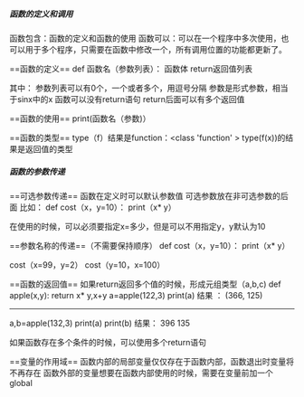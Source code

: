 ##### 函数的定义和调用

函数包含：函数的定义和函数的使用
函数可以：可以在一个程序中多次使用，也可以用于多个程序，只需要在函数中修改一个，所有调用位置的功能都更新了。

==函数的定义==
def 函数名（参数列表）：
	函数体
	return返回值列表

其中：
参数列表可以有0个，一个或者多个，用逗号分隔
参数是形式参数，相当于sinx中的x
函数可以没有return语句
return后面可以有多个返回值

==函数的使用==
print(函数名（参数)）

==函数的类型==
type（f）结果是function：<class 'function' >
type(f(x))的结果是返回值的类型

##### 函数的参数传递

==可选参数传递==
函数在定义时可以默认参数值
可选参数放在非可选参数的后面
比如：
def cost（x，y=10）：
	print（x* y）

在使用的时候，可以必须要指定x=多少，但是可以不用指定y，y默认为10

==参数名称的传递==（不需要保持顺序）
def cost（x，y=10）：
	print（x* y）

cost（x=99，y=2）
cost（y=10，x=100）

==函数的返回值==
如果return返回多个值的时候，形成元组类型（a,b,c)
def apple(x,y):
	return x* y,x+y
a=apple(122,3)
print(a)
结果 ：
(366, 125)

-----------------
a,b=apple(132,3)
print(a)
print(b)
结果：
396
135

如果函数存在多个条件的时候，可以使用多个return语句

==变量的作用域==
函数内部的局部变量仅仅存在于函数内部，函数退出时变量将不再存在
函数外部的变量想要在函数内部使用的时候，需要在变量前加一个global





